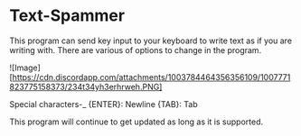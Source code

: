 # Text-Spammer

This program can send key input to your keyboard to write text as if you are writing with.
There are various of options to change in the program.

![Image][https://cdn.discordapp.com/attachments/1003784464356356109/1007771823775158373/234t34yh3erhrweh.PNG]

Special characters-_
{ENTER}: Newline
{TAB}: Tab

This program will continue to get updated as long as it is supported.
